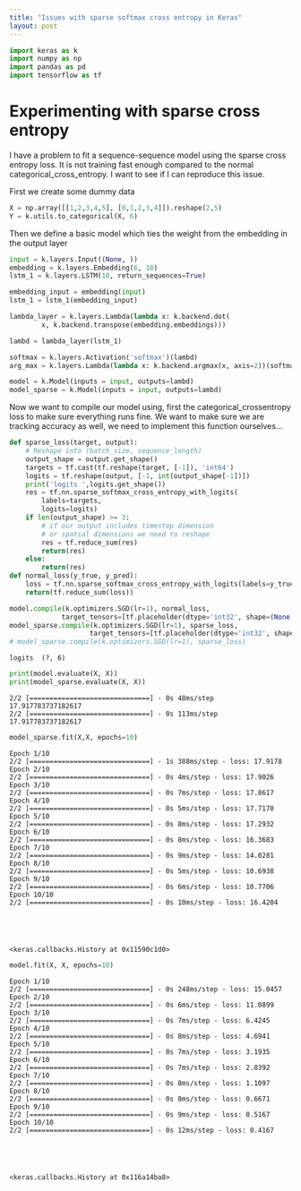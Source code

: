 ```yaml
---
title: "Issues with sparse softmax cross entropy in Keras"
layout: post
---
```



```python
import keras as k
import numpy as np
import pandas as pd
import tensorflow as tf
```

# Experimenting with sparse cross entropy

I have a problem to fit a sequence-sequence model using the sparse cross entropy loss. It is not training fast enough compared to the normal categorical_cross_entropy. I want to see if I can reproduce this issue.

First we create some dummy data


```python
X = np.array([[1,2,3,4,5], [0,1,2,3,4]]).reshape(2,5)
Y = k.utils.to_categorical(X, 6)
```

Then we define a basic model which ties the weight from the embedding in the output layer


```python
input = k.layers.Input((None, ))
embedding = k.layers.Embedding(6, 10)
lstm_1 = k.layers.LSTM(10, return_sequences=True)
```


```python
embedding_input = embedding(input)
lstm_1 = lstm_1(embedding_input)
```


```python
lambda_layer = k.layers.Lambda(lambda x: k.backend.dot(
        x, k.backend.transpose(embedding.embeddings)))
```


```python
lambd = lambda_layer(lstm_1)
```


```python
softmax = k.layers.Activation('softmax')(lambd)
arg_max = k.layers.Lambda(lambda x: k.backend.argmax(x, axis=2))(softmax)
```


```python
model = k.Model(inputs = input, outputs=lambd)
model_sparse = k.Model(inputs = input, outputs=lambd)
```

Now we want to compile our model using, first the categorical_crossentropy loss to make sure everything runs fine. We want to make sure we are tracking accuracy as well, we need to implement this function ourselves...


```python
def sparse_loss(target, output):
    # Reshape into (batch_size, sequence_length)
    output_shape = output.get_shape()
    targets = tf.cast(tf.reshape(target, [-1]), 'int64')
    logits = tf.reshape(output, [-1, int(output_shape[-1])])
    print('logits ',logits.get_shape())
    res = tf.nn.sparse_softmax_cross_entropy_with_logits(
        labels=targets,
        logits=logits)
    if len(output_shape) >= 3:
        # if our output includes timestep dimension
        # or spatial dimensions we need to reshape
        res = tf.reduce_sum(res)
        return(res)
    else:
        return(res)
def normal_loss(y_true, y_pred):
    loss = tf.nn.sparse_softmax_cross_entropy_with_logits(labels=y_true, logits=y_pred)
    return(tf.reduce_sum(loss))
```


```python
model.compile(k.optimizers.SGD(lr=1), normal_loss,
             target_tensors=[tf.placeholder(dtype='int32', shape=(None, None))])
model_sparse.compile(k.optimizers.SGD(lr=1), sparse_loss,
                    target_tensors=[tf.placeholder(dtype='int32', shape=(None, None))])
# model_sparse.compile(k.optimizers.SGD(lr=1), sparse_loss)

```

    logits  (?, 6)



```python
print(model.evaluate(X, X))
print(model_sparse.evaluate(X, X))
```

    2/2 [==============================] - 0s 48ms/step
    17.917783737182617
    2/2 [==============================] - 0s 113ms/step
    17.917783737182617



```python
model_sparse.fit(X,X, epochs=10)
```

    Epoch 1/10
    2/2 [==============================] - 1s 388ms/step - loss: 17.9178
    Epoch 2/10
    2/2 [==============================] - 0s 4ms/step - loss: 17.9026
    Epoch 3/10
    2/2 [==============================] - 0s 7ms/step - loss: 17.8617
    Epoch 4/10
    2/2 [==============================] - 0s 5ms/step - loss: 17.7170
    Epoch 5/10
    2/2 [==============================] - 0s 8ms/step - loss: 17.2932
    Epoch 6/10
    2/2 [==============================] - 0s 8ms/step - loss: 16.3683
    Epoch 7/10
    2/2 [==============================] - 0s 9ms/step - loss: 14.0281
    Epoch 8/10
    2/2 [==============================] - 0s 5ms/step - loss: 10.6938
    Epoch 9/10
    2/2 [==============================] - 0s 6ms/step - loss: 10.7706
    Epoch 10/10
    2/2 [==============================] - 0s 10ms/step - loss: 16.4204





    <keras.callbacks.History at 0x11590c1d0>




```python
model.fit(X, X, epochs=10)
```

    Epoch 1/10
    2/2 [==============================] - 0s 248ms/step - loss: 15.0457
    Epoch 2/10
    2/2 [==============================] - 0s 6ms/step - loss: 11.0899
    Epoch 3/10
    2/2 [==============================] - 0s 7ms/step - loss: 6.4245
    Epoch 4/10
    2/2 [==============================] - 0s 8ms/step - loss: 4.6941
    Epoch 5/10
    2/2 [==============================] - 0s 7ms/step - loss: 3.1935
    Epoch 6/10
    2/2 [==============================] - 0s 7ms/step - loss: 2.8392
    Epoch 7/10
    2/2 [==============================] - 0s 8ms/step - loss: 1.1097
    Epoch 8/10
    2/2 [==============================] - 0s 8ms/step - loss: 0.6671
    Epoch 9/10
    2/2 [==============================] - 0s 9ms/step - loss: 0.5167
    Epoch 10/10
    2/2 [==============================] - 0s 12ms/step - loss: 0.4167





    <keras.callbacks.History at 0x116a14ba8>


